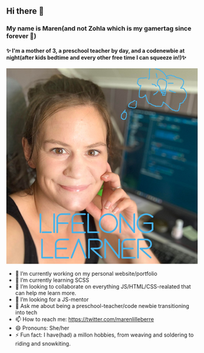## Hi there 👋

### My name is Maren(and not Zohla which is my gamertag since forever :floppy_disk:)
#### :sparkles:  I'm a mother of 3, a preschool teacher by day, and a **codenewbie** at night(after kids bedtime and every other free time I can squeeze in!):sparkles: 
![Picture of a white female with the text Lifelong learner](https://github.com/Zohla/Zohla/blob/master/maren_learn.jpg)



- 🔭 I’m currently working on my personal website/portfolio
- 🌱 I’m currently learning SCSS
- 👯 I’m looking to collaborate on everything JS/HTML/CSS-realated that can help me learn more.
- 🤔 I’m looking for a JS-mentor
- 💬 Ask me about being a preschool-teacher/code newbie transitioning into tech
- 📫 How to reach me: https://twitter.com/marenlilleberre
- 😄 Pronouns: She/her
- ⚡ Fun fact: I have(had) a millon hobbies, from weaving and soldering to riding and snowkiting.

